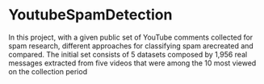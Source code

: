 # YoutubeSpamDetection
In this project, with a given public set of YouTube comments collected for spam research, different approaches for classifying spam arecreated and compared. The initial set consists of 5 datasets composed by 1,956 real messages extracted from five videos that were among the 10 most viewed on the collection period
